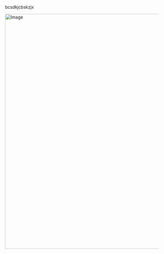 bcsdkjcbskzjx

<img width="1366" height="768" alt="Image" src="https://github.com/user-attachments/assets/ff6dbd15-d413-444e-95a7-72d393a01c02" />
